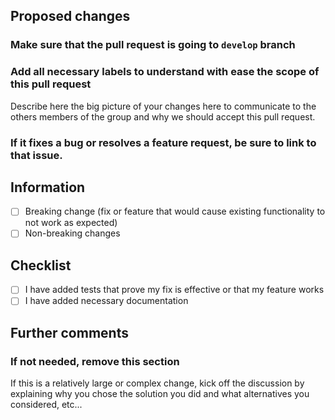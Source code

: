## Proposed changes

### Make sure that the pull request is going to `develop` branch

### Add all necessary labels to understand with ease the scope of this pull request

Describe here the big picture of your changes here to communicate to the others members of the group and why we should accept this pull request.

### If it fixes a bug or resolves a feature request, be sure to link to that issue.

## Information
- [ ] Breaking change (fix or feature that would cause existing functionality to not work as expected)
- [ ] Non-breaking changes

## Checklist

- [ ] I have added tests that prove my fix is effective or that my feature works
- [ ] I have added necessary documentation

## Further comments

### If not needed, remove this section
If this is a relatively large or complex change, kick off the discussion by explaining why you chose the solution you did
and what alternatives you considered, etc...
